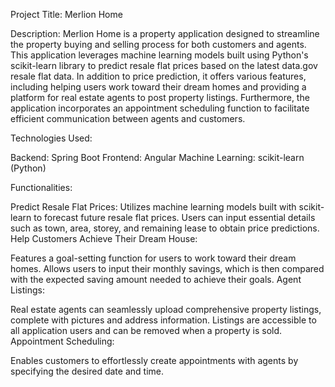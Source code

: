 
Project Title: Merlion Home

Description:
Merlion Home is a property application designed to streamline the property buying and selling process for both customers and agents. This application leverages machine learning models built using Python's scikit-learn library to predict resale flat prices based on the latest data.gov resale flat data. In addition to price prediction, it offers various features, including helping users work toward their dream homes and providing a platform for real estate agents to post property listings. Furthermore, the application incorporates an appointment scheduling function to facilitate efficient communication between agents and customers.

Technologies Used:

Backend: Spring Boot
Frontend: Angular
Machine Learning: scikit-learn (Python)

Functionalities:

Predict Resale Flat Prices:
Utilizes machine learning models built with scikit-learn to forecast future resale flat prices.
Users can input essential details such as town, area, storey, and remaining lease to obtain price predictions.
Help Customers Achieve Their Dream House:

Features a goal-setting function for users to work toward their dream homes.
Allows users to input their monthly savings, which is then compared with the expected saving amount needed to achieve their goals.
Agent Listings:

Real estate agents can seamlessly upload comprehensive property listings, complete with pictures and address information.
Listings are accessible to all application users and can be removed when a property is sold.
Appointment Scheduling:

Enables customers to effortlessly create appointments with agents by specifying the desired date and time.
